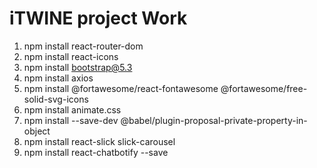 # iTWINE project Work
1) npm install react-router-dom
2) npm install react-icons
3) npm install bootstrap@5.3
4) npm install axios
5) npm install @fortawesome/react-fontawesome @fortawesome/free-solid-svg-icons
6) npm install animate.css
7) npm install --save-dev @babel/plugin-proposal-private-property-in-object
8) npm install react-slick slick-carousel
9) npm install react-chatbotify --save